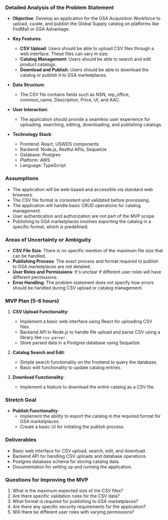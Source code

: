### Detailed Analysis of the Problem Statement

- **Objective**: Develop an application for the GSA Acquisition Workforce to upload, curate, and publish the Global Supply catalog on platforms like FedMall or GSA Advantage.
  
- **Key Features**:
  - **CSV Upload**: Users should be able to upload CSV files through a web interface. These files can vary in size.
  - **Catalog Management**: Users should be able to search and edit product catalogs.
  - **Download and Publish**: Users should be able to download the catalog or publish it to GSA marketplaces.

- **Data Structure**:
  - The CSV file contains fields such as NSN, rep_office, common_name, Description, Price, UI, and AAC.

- **User Interaction**:
  - The application should provide a seamless user experience for uploading, searching, editing, downloading, and publishing catalogs.

- **Technology Stack**:
  - Frontend: React, USWDS components
  - Backend: Node.js, Restful APIs, Sequelize
  - Database: Postgres
  - Platform: AWS
  - Language: TypeScript

### Assumptions

- The application will be web-based and accessible via standard web browsers.
- The CSV file format is consistent and validated before processing.
- The application will handle basic CRUD operations for catalog management.
- User authentication and authorization are not part of the MVP scope.
- Publishing to GSA marketplaces involves exporting the catalog in a specific format, which is predefined.

### Areas of Uncertainty or Ambiguity

- **CSV File Size**: There is no specific mention of the maximum file size that can be handled.
- **Publishing Process**: The exact process and format required to publish to GSA marketplaces are not detailed.
- **User Roles and Permissions**: It's unclear if different user roles will have different permissions.
- **Error Handling**: The problem statement does not specify how errors should be handled during CSV upload or catalog management.

### MVP Plan (5-6 hours)

1. **CSV Upload Functionality**:
   - Implement a basic web interface using React for uploading CSV files.
   - Backend API in Node.js to handle file upload and parse CSV using a library like `csv-parser`.
   - Store parsed data in a Postgres database using Sequelize.

2. **Catalog Search and Edit**:
   - Simple search functionality on the frontend to query the database.
   - Basic edit functionality to update catalog entries.

3. **Download Functionality**:
   - Implement a feature to download the entire catalog as a CSV file.

### Stretch Goal

- **Publish Functionality**:
  - Implement the ability to export the catalog in the required format for GSA marketplaces.
  - Create a basic UI for initiating the publish process.

### Deliverables

- Basic web interface for CSV upload, search, edit, and download.
- Backend API for handling CSV uploads and database operations.
- Postgres database schema for storing catalog data.
- Documentation for setting up and running the application.

### Questions for Improving the MVP

1. What is the maximum expected size of the CSV files?
2. Are there specific validation rules for the CSV data?
3. What format is required for publishing to GSA marketplaces?
4. Are there any specific security requirements for the application?
5. Will there be different user roles with varying permissions?
